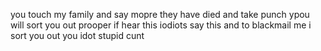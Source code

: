 you  touch my family  and say mopre they have died and take punch ypou  will   sort you  out   prooper if hear this iodiots say this and to   blackmail me  i sort you out you  idot  stupid cunt 

